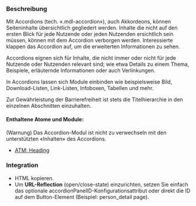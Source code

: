 
### Beschreibung
Mit Accordions (tech. «.mdl-accordion»), auch Akkordeons, können Seiteninhalte übersichtlich gegliedert werden. Inhalte die nicht auf den ersten Blick für jede Nutzende oder jeden Nutzenden ersichtlich sein müssen, können mit dem Accordion verborgen werden. Interessierte klappen das Accordion auf, um die erweiterten Informationen zu sehen. <br>

Accordions eignen sich für Inhalte, die nicht immer oder nicht für jede Nutzende oder Nutzenden relevant sind; wie etwa Details zu einem Thema, Beispiele, erläuternde Informationen oder auch Verlinkungen. <br>

In Accordions lassen sich Module einbinden wie beispielsweise Bild, Download-Listen, Link-Listen, Infoboxen, Tabellen und mehr.<br>

Zur Gewährleistung der Barrierefreiheit ist stets die Titelhierarchie in den einzelnen Abschnitten einzuhalten.<br>

#### Enthaltene Atome und Module:

(Warnung) Das Accordion-Modul ist nicht zu verwechseln mit den unterstützten «Inhalten» des Accordions.
* <a href="../../atoms/headings/headings.html">ATM: Heading</a>


### Integration

<ul>
<li>HTML kopieren.

<li>Um <b>URL-Reflection</b> (open/close-state) einzurichten, setzen Sie einfach das optionale accordionPanelID-Konfigurationsattribut oder direkt die ID auf dem Button-Element (Beispiel: person_detail page).
</ul>